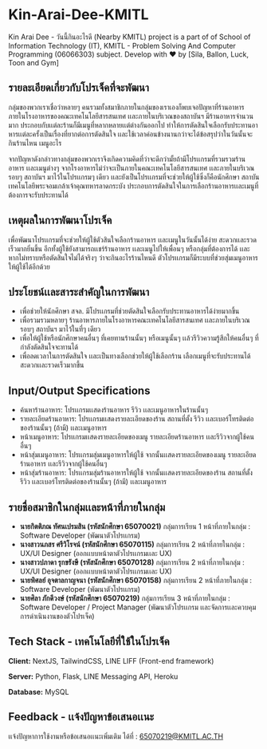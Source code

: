 # Kin-Arai-Dee-KMITL
Kin Arai Dee - วันนี้กินอะไรดี (Nearby KMITL) project is a part of of School of Information Technology (IT), KMITL - Problem Solving And Computer Programming (06066303) subject. Develop with ❤️ by [Sila, Ballon, Luck, Toon and Gym]


## รายละเอียดเกี่ยวกับโปรเจ็คที่จะพัฒนา
กลุ่มของพวกเราเชื่อว่าหลายๆ คนรวมทั้งสมาชิกภายในกลุ่มของเราเองก็พบเจอปัญหาที่ร้านอาหารภายในโรงอาหารของคณะเทคโนโลยีสารสนเทศ 
เเละภายในบริเวณของสถาบันฯ มีร้านอาหารจำนวนมาก ประกอบกับเเต่ละร้านก็มีเมนูที่หลากหลายเเต่ต่างกันออกไป 
ทำให้การตัดสินใจเลือกรับประทานอาหารเเต่ละครั้งเป็นเรื่องที่ยากต่อการตัดสินใจ 
เเละใช้เวลาค่อนข้างนานกว่าจะได้ข้อสรุปว่าในวันนั้นจะกินร้านไหน เมนูอะไร

จากปัญหาดังกล่าวทางกลุ่มของพวกเราจึงเกิดความคิดที่ว่าจะดีกว่ามั้ยถ้ามีโปรเเกรมที่รวมรวมร้านอาหาร 
เเละเมนูต่างๆ จากโรงอาหารไม่ว่าจะเป็นภายในคณะเทคโนโลยีสารสนเทศ 
เเละภายในบริเวณรอบๆ สถาบันฯ มาไว้ในโปรเเกรมๆ เดียว เเละยังเป็นโปรเเกรมที่จะช่วยให้ผู้ใช้ซึ่งก็คือนักศึกษา 
สถาบันเทคโนโลยีพระจอมเกล้าเจ้าคุณทหารลาดกระบัง ประกอบการตัดสินใจในการเลือกร้านอาหารเเละเมนูที่ต้องการจะรับประทานได้


## เหตุผลในการพัฒนาโปรเจ็ค
เพื่อพัฒนาโปรเเกรมที่จะช่วยให้ผู้ใช้ตัวสินใจเลือกร้านอาหาร เเละเมนูในวันนั้นได้ง่าย สะดวกเเละรวดเร็วมากยิ่นขึ้น 
อีกทั้งผู้ใช้ยังสามารถเเชร์ร้านอาหาร เเละเมนูไปให้เพื่อนๆ หรือกลุ่มที่ต้องการได้ เเละหากไม่ทราบหรือตัดสินใจไม่ได้จริงๆ 
ว่าจะกินอะไรร้านไหนดี ตัวโปรเเกรมก็มีระบบที่ช่วยสุ่มเมนูอาหารให้ผู้ใช้ได้อีกด้วย

## ประโยชน์เเละสาระสำคัญในการพัฒนา
- เพื่อช่วยให้นักศึกษา สจล. มีโปรเเกรมที่ช่วยตัดสินใจเลือกรับประทานอาหารได้ง่ายมากขึ้น
- เพื่อรวมรวมหลายๆ ร้านอาหารภายในโรงอาหารคณะเทคโนโลยีสารสนเทศ เเละภายในบริเวณรอบๆ สถาบันฯ มาไว้ในที่ๆ เดียว
- เพื่อให้ผู้ใช้หรือนักศึกษาคนอื่นๆ ที่เคยทานร้านนั้นๆ หรือเมนูนั้นๆ เเล้วรีวิวความรู้สึกให้คนอื่นๆ ที่กำลังตัดสินใจจะทานได้
- เพื่อลดเวลาในการตัดสินใจ เเละเป็นทางเลือกช่วยให้ผู้ใช้เลือกร้าน เลือกเมนูที่จะรับประทานได้สะดวกเเละรวดเร็วมากขึ้น

## Input/Output Specifications
- ค้นหาร้านอาหาร: โปรเเกรมเเสดงร้านอาหาร รีวิว เเละเมนูอาหารในร้านนั้นๆ
- รายละเอียดร้านอาหาร: โปรเเกรมเเสดงรายละเอียดของร้าน สถานที่ตั้ง รีวิว เเละเบอร์โทรติดต่อของร้านนั้นๆ (ถ้ามี) เเละเมนูอาหาร
- หน้าเมนูอาหาร: โปรเเกรมเเสดงรายละเอียดของเมนู รายละเอียดร้านอาหาร เเละรีวิวจากผู้ใช้คนอื่นๆ
- หน้าสุ่มเมนูอาหาร: โปรเเกรมสุ่มเมนูอาหารให้ผู้ใช้ จากนั้นเเสดงรายละเอียดของเมนู รายละเอียดร้านอาหาร เเละรีวิวจากผู้ใช้คนอื่นๆ
- หน้าสุ่มร้านอาหาร: โปรเเกรมสุ่มร้านอาหารให้ผู้ใช้ จากนั้นเเสดงรายละเอียดของร้าน สถานที่ตั้ง รีวิว เเละเบอร์โทรติดต่อของร้านนั้นๆ (ถ้ามี) เเละเมนูอาหาร


## รายชื่อสมาชิกในกลุ่มเเละหน้าที่ภายในกลุ่ม
- **นายกิตติภณ ทัศนเปรมสิน	(รหัสนักศึกษา 65070021)**	กลุ่มการเรียน 1 หน้าที่ภายในกลุ่ม : Software Developer (พัฒนาตัวโปรเเกรม)
- **นางสาวนภสร ศรีวิโรจน์	(รหัสนักศึกษา 65070115)**	กลุ่มการเรียน 2 หน้าที่ภายในกลุ่ม : UX/UI Designer (ออกเเบบหน้าตาตัวโปรเเกรมเเละ UX)
- **นางสาวปภาดา รุกขรังษี	(รหัสนักศึกษา 65070128)**	กลุ่มการเรียน 2 หน้าที่ภายในกลุ่ม : UX/UI Designer (ออกเเบบหน้าตาตัวโปรเเกรมเเละ UX)
- **นายพิศลย์ อุจตาลกาญจนา	(รหัสนักศึกษา 65070158)**	กลุ่มการเรียน 2 หน้าที่ภายในกลุ่ม : Software Developer (พัฒนาตัวโปรเเกรม)
- **นายศิลา ภักดีวงษ์		(รหัสนักศึกษา 65070219)**     	กลุ่มการเรียน 3 หน้าที่ภายในกลุ่ม : Software Developer / Project Manager (พัฒนาตัวโปรเเกรม เเละจัดการเเละควบคุมการดำเนินงานของตัวโปรเจ็ค)

## Tech Stack - เทคโนโลยีที่ใช้ในโปรเจ็ค

**Client:** NextJS, TailwindCSS, LINE LIFF (Front-end framework)

**Server:** Python, Flask, LINE Messaging API, Heroku

**Database:** MySQL
## Feedback - เเจ้งปัญหาข้อเสนอเเนะ

เเจ้งปัญหาการใช้งานหรือข้อเสนอเเนะเพิ่มเติม ได้ที่ : 65070219@KMITL.AC.TH

